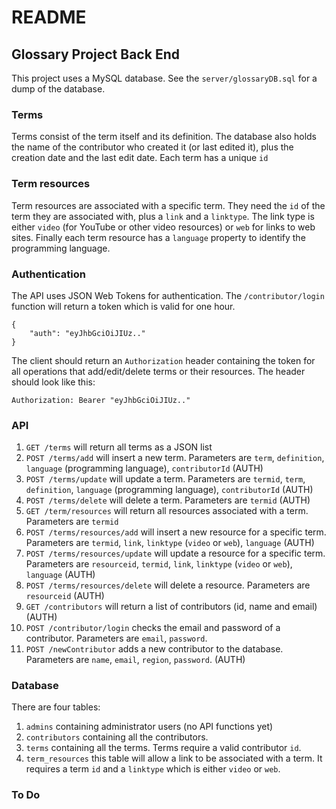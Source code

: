 # README

## Glossary Project Back End

This project uses a MySQL database.  See the `server/glossaryDB.sql` for a dump of the database.

### Terms

Terms consist of the term itself and its definition.  The database also holds the name of the contributor who created it (or last edited it), plus the creation date and the last edit date.  Each term has a unique `id`

### Term resources

Term resources are associated with a specific term.  They need the `id` of the term they are associated with, plus a `link` and a `linktype`.  The link type is either `video` (for YouTube or other video resources) or `web` for links to web sites.  Finally each term resource has a `language` property to identify the programming language.

### Authentication

The API uses JSON Web Tokens for authentication.  The `/contributor/login` function will return a token which is valid for one hour.
```
{
    "auth": "eyJhbGciOiJIUz.."
}
```
The client should return an `Authorization` header containing the token for all operations that add/edit/delete terms or their resources.  The header should look like this:
```
Authorization: Bearer "eyJhbGciOiJIUz.."
```

### API

1. `GET /terms` will return all terms as a JSON list
2. `POST /terms/add` will insert a new term.  Parameters are `term`, `definition`, `language` (programming language), `contributorId` (AUTH)
3. `POST /terms/update` will update a term.  Parameters are `termid`, `term`, `definition`, `language` (programming language), `contributorId` (AUTH)
4. `POST /terms/delete` will delete a term.  Parameters are `termid` (AUTH)
5. `GET /term/resources` will return all resources associated with a term.  Parameters are `termid`
6. `POST /terms/resources/add` will insert a new resource for a specific term.  Parameters are `termid`, `link`, `linktype` (`video` or `web`), `language` (AUTH)
7. `POST /terms/resources/update` will update a resource for a specific term.  Parameters are `resourceid`, `termid`, `link`, `linktype` (`video` or `web`), `language` (AUTH)
8. `POST /terms/resources/delete` will delete a resource.  Parameters are `resourceid` (AUTH)
9. `GET /contributors` will return a list of contributors (id, name and email) (AUTH)
10. `POST /contributor/login` checks the email and password of a contributor.  Parameters are `email`, `password`.
11. `POST /newContributor` adds a new contributor to the database.  Parameters are `name`, `email`, `region`, `password`. (AUTH)

### Database

There are four tables:
1. `admins` containing administrator users (no API functions yet)
2. `contributors` containing all the contributors.
3. `terms` containing all the terms.  Terms require a valid contributor `id`.
4. `term_resources` this table will allow a link to be associated with a term.  It requires a term `id` and a `linktype` which is either `video` or `web`.

### To Do


